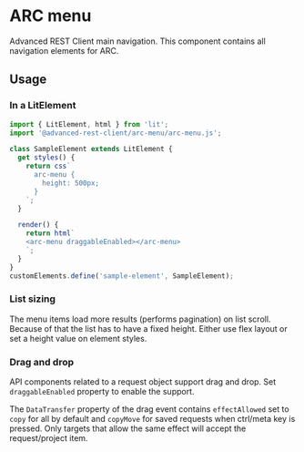 # ARC menu

Advanced REST Client main navigation. This component contains all navigation elements for ARC.

## Usage

### In a LitElement

```js
import { LitElement, html } from 'lit';
import '@advanced-rest-client/arc-menu/arc-menu.js';

class SampleElement extends LitElement {
  get styles() {
    return css`
      arc-menu {
        height: 500px;
      }
    `;
  }

  render() {
    return html`
    <arc-menu draggableEnabled></arc-menu>
    `;
  }
}
customElements.define('sample-element', SampleElement);
```

### List sizing

The menu items load more results (performs pagination) on list scroll. Because of that the list has to have a fixed height. Either use flex layout or set a height value on element styles.

### Drag and drop

API components related to a request object support drag and drop. Set `draggableEnabled` property to enable the support.

The `DataTransfer` property of the drag event contains `effectAllowed` set to `copy` for all by default and `copyMove` for saved requests when ctrl/meta key is pressed. Only targets that allow the same effect will accept the request/project item.
